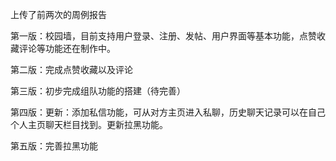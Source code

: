 上传了前两次的周例报告

第一版：校园墙，目前支持用户登录、注册、发帖、用户界面等基本功能，点赞收藏评论等功能还在制作中。

第二版：完成点赞收藏以及评论

第三版：初步完成组队功能的搭建（待完善）

第四版：更新：添加私信功能，可从对方主页进入私聊，历史聊天记录可以在自己个人主页聊天栏目找到。更新拉黑功能。

第五版：完善拉黑功能
